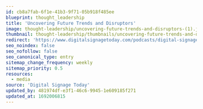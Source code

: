 ```yaml
---
id: cb8a7fab-6f1e-41b3-9f71-05b918f485ee
blueprint: thought_leadership
title: 'Uncovering Future Trends and Disruptors'
image: thought-leadership/uncovering-future-trends-and-disruptors-(1).jpg
thumbnail: thought-leadership/thumbnails/uncovering-future-trends-and-disruptors.jpg
redirect: 'https://www.digitalsignagetoday.com/podcasts/digital-signage-podcast-uncovering-future-trends-disrupters/'
seo_noindex: false
seo_nofollow: false
seo_canonical_type: entry
sitemap_change_frequency: weekly
sitemap_priority: 0.5
resources:
  - media
source: 'Digital Signage Today'
updated_by: 481974df-e3f1-46c6-9945-1e609185f271
updated_at: 1692006815
---
```

